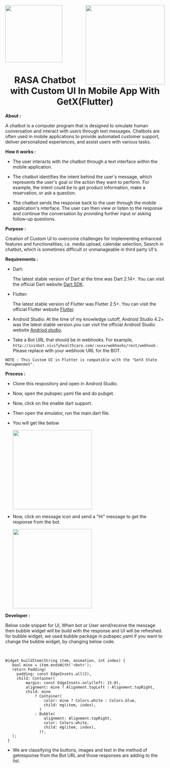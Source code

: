 <img src="https://vivifyassets.s3.ap-south-1.amazonaws.com/TechStack_final.png" align="right" width="250"/> 
<img src="https://user-images.githubusercontent.com/92524410/217502426-8454bf20-7da8-4536-a049-a6bb7e96b09a.png" width="180"/> 

<h1 font-size="50px" align="center">RASA Chatbot with Custom UI In Mobile App With GetX(Flutter)</h1>

 <strong> About : </strong>

 A chatbot is a computer program that is designed to simulate human conversation and interact with users through text messages. Chatbots are often used in mobile applications to provide automated customer support, deliver personalized experiences, and assist users with various tasks.

<strong> How it works : </strong>

  
- The user interacts with the chatbot through a text interface within the mobile application.  

- The chatbot identifies the intent behind the user's message, which represents the user's goal or the action they want to perform. For example, the intent could be to get product information, make a reservation, or ask a question.

- The chatbot sends the response back to the user through the mobile application's interface. The user can then view or listen to the response and continue the conversation by providing further input or asking follow-up questions.

<strong> Purpose : </strong>  

Creation of Custom UI to overcome challenges for implementing enhanced features and functionalities; i.e. media upload, calendar selection, Search in chatbot, which is sometimes difficult or unmanageable in third party UI's.

<strong> Requirements : </strong>

- Dart: 
 
    The latest stable version of Dart at the time was Dart 2.14+.
You can visit the official Dart website [Dart SDK](https://dart.dev/guides).

- Flutter: 
 
  The latest stable version of Flutter was Flutter 2.5+. You can visit the official Flutter website [Flutter](https://flutter.dev/). 

- Android Studio: At the time of my knowledge cutoff, Android Studio 4.2+ was the latest stable version.you can visit the official Android Studio website [Andriod studio](https://developer.android.com/studio).

- Take a Bot URL that should be in webhooks. For example, ``http://ivinbot.vivifyhealthcare.com/:xxxx/webhooks/rest/webhook`` .
Please replace with your webhook URL for the BOT.

```
NOTE : This Custom UI in Flutter is compatible with the "GetX State Managmenmet".
```

<strong> Process : </strong>
 
 - Clone this respository and open in Android Studio.
 - Now, open the pubspec.yaml file and do pubget.
 - Now, click on the enable dart support.
 - Then open the emulator, run the main.dart file.
 - You will get like below

   <img src="https://vivifyassets.s3.ap-south-1.amazonaws.com/image+(8).png" width="250">
 

 - Now, click on message icon and send a "Hi" message to get the response from the bot.
 
   <img src="https://vivifyassets.s3.ap-south-1.amazonaws.com/image+(11).png" width="250">

<strong> Developer : </strong>

Below code snippet for UI, When bot or User send/receive the message then bubble widget will be build with the response and UI will be refreshed. 
for bubble widget, we used bubble package in pubspec.yaml
if you want to change the bubble widget, by changing below code.

<br>

 ```
 Widget buildItem(String item, animation, int index) {
    bool mine = item.endsWith('<bot>');
    return Padding(
      padding: const EdgeInsets.all(2),
      child: Container(
          margin: const EdgeInsets.only(left: 15.0),
          alignment: mine ? Alignment.topLeft : Alignment.topRight,
          child: mine
              ? Container(
                  color: mine ? Colors.white : Colors.blue,
                  child: mg(item, index),
                )
              : Bubble(
                  alignment: Alignment.topRight,
                  color: Colors.white,
                  child: mg(item, index),
                )),
    );
  }
 ```
  - We are classifying the buttons, images and text in the method of getresponse from the Bot URL and those responses are adding to the list.
  
